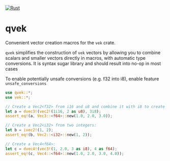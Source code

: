 [![Rust](https://github.com/platonvin/qvek/actions/workflows/rust.yml/badge.svg)](https://github.com/platonvin/qvek/actions/workflows/rust.yml)

# qvek

Convenient vector creation macros for the `vek` crate.

`qvek` simplifies the construction of `vek` vectors by allowing you to combine scalars and smaller vectors directly in macros, with automatic type conversions. It is syntax sugar library and should result into no-op in most cases

To enable potentially unsafe conversions (e.g. f32 into i8), enable feature `unsafe_conversions`


```rust
use qvek::*;
use vek::*;

// Create a Vec2<f32> from i16 and u8 and combine it with i8 to create Vec3<f64>:
let a = dvec3!(vec2!(1i16, 2 as u8), 3i8);
assert_eq!(a, Vec3::<f64>::new(1.0, 2.0, 3.0));

// Create a Vec2<i32> from two integers:
let b = ivec2!(1, 2);
assert_eq!(b, Vec2::<i32>::new(1, 2));

// Create a Vec4<f64>:
let c = dvec4!(vec3!(1, 2.0, 3 as i8), 4 as f64);
assert_eq!(c, Vec4::<f64>::new(1.0, 2.0, 3.0, 4.0));
```

<!-- i am addicted to meta libraries -->